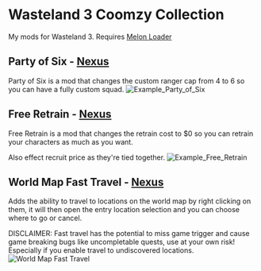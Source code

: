 # Wasteland 3 Coomzy Collection
 My mods for Wasteland 3. Requires [Melon Loader](https://melonwiki.xyz/#/)

## Party of Six - [Nexus](https://www.nexusmods.com/wasteland3/mods/24)
Party of Six is a mod that changes the custom ranger cap from 4 to 6 so you can have a fully custom squad.
![Example_Party_of_Six](https://user-images.githubusercontent.com/7538829/185715725-84bb202e-8566-42bc-b1aa-8e6d97f292c3.png)

## Free Retrain - [Nexus](https://www.nexusmods.com/wasteland3/mods/25)
Free Retrain is a mod that changes the retrain cost to $0 so you can retrain your characters as much as you want. 

Also effect recruit price as they're tied together.
![Example_Free_Retrain](https://user-images.githubusercontent.com/7538829/185715730-0abea1e2-67d2-4cd5-95cb-f25e356aaa0d.png)

## World Map Fast Travel - [Nexus](https://www.nexusmods.com/wasteland3/mods/27)
Adds the ability to travel to locations on the world map by right clicking on them, it will then open the entry location selection and you can choose where to go or cancel.

DISCLAIMER: Fast travel has the potential to miss game trigger and cause game breaking bugs like uncompletable quests, use at your own risk! Especially if you enable travel to undiscovered locations.
![World Map Fast Travel](https://user-images.githubusercontent.com/7538829/186307872-bc09a17d-4b0b-417b-84ae-1734259f97ed.png)
